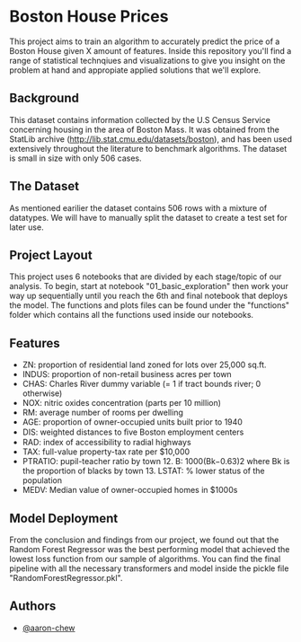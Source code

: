 
# Boston House Prices

This project aims to train an algorithm to accurately predict the price of a Boston House given X amount of features. Inside this repository you'll find a range of statistical technqiues and visualizations to give you insight on the problem at hand and appropiate applied solutions that we'll explore. 

## Background
This dataset contains information collected by the U.S Census Service concerning housing in the area of Boston Mass. It was obtained from the StatLib archive (http://lib.stat.cmu.edu/datasets/boston), and has been used extensively throughout the literature to benchmark algorithms. The dataset is small in size with only 506 cases.

## The Dataset
As mentioned earilier the dataset contains 506 rows with a mixture of datatypes. We will have to manually split the dataset to create a test set for later use.

## Project Layout 
This project uses 6 notebooks that are divided by each stage/topic of our analysis. To begin, start at notebook "01_basic_exploration" then work your way up sequentially until you reach the 6th and final notebook that deploys the model. The functions and plots files can be found under the "functions" folder which contains all the functions used inside our notebooks.

## Features
* ZN: proportion of residential land zoned for lots over 25,000 sq.ft.
* INDUS: proportion of non-retail business acres per town
* CHAS: Charles River dummy variable (= 1 if tract bounds river; 0 otherwise)
* NOX: nitric oxides concentration (parts per 10 million)
* RM: average number of rooms per dwelling
* AGE: proportion of owner-occupied units built prior to 1940
* DIS: weighted distances to ﬁve Boston employment centers
* RAD: index of accessibility to radial highways
* TAX: full-value property-tax rate per $10,000
* PTRATIO: pupil-teacher ratio by town 12. B: 1000(Bk−0.63)2 where Bk is the proportion of blacks by town 13. LSTAT: % lower status of the population
* MEDV: Median value of owner-occupied homes in $1000s

## Model Deployment
From the conclusion and findings from our project, we found out that the Random Forest Regressor was the best performing model that achieved the lowest loss function from our sample of algorithms. You can find the final pipeline with all the necessary transformers and model inside the pickle file "RandomForestRegressor.pkl".


## Authors

- [@aaron-chew](https://github.com/aaron-chew)

